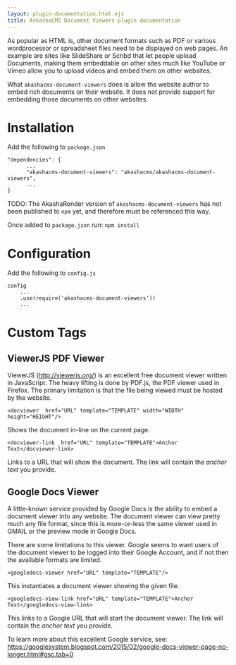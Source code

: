 ```yaml
---
layout: plugin-documentation.html.ejs
title: AskashaCMS Document Viewers plugin documentation
---
```


As popular as HTML is, other document formats such as PDF or various wordprocessor or spreadsheet files need to be displayed on web pages.  An example are sites like SlideShare or Scribd that let people upload Documents, making them embeddable on other sites much like YouTube or Vimeo allow you to upload videos and embed them on other websites.

What `akashacms-document-viewers` does is allow the website author to embed rich documents on their website.  It does not provide support for embedding those documents on other websites.


# Installation

Add the following to `package.json`

```
"dependencies": {
      ...
      "akashacms-document-viewers": "akashacms/akashacms-document-viewers",
      ...
}
```

TODO: The AkashaRender version of `akashacms-document-viewers` has not been published to `npm` yet, and therefore must be referenced this way.

Once added to `package.json` run: `npm install`

# Configuration

Add the following to `config.js`

```
config
    ...
    .use(require('akashacms-document-viewers'))
    ...
```


# Custom Tags

## ViewerJS PDF Viewer

ViewerJS (http://viewerjs.org/) is an excellent free document viewer written in JavaScript.  The heavy lifting is done by PDF.js, the PDF viewer used in Firefox.  The primary limitation is that the file being viewed must be hosted by the website.

```
<docviewer  href="URL" template="TEMPLATE" width="WIDTH" height="HEIGHT"/>
```

Shows the document in-line on the current page.

```
<docviewer-link  href="URL" template="TEMPLATE">Anchor Text</docviewer-link>
```

Links to a URL that will show the document.  The link will contain the _anchor text_ you provide.


## Google Docs Viewer

A little-known service provided by Google Docs is the ability to embed a document viewer into any website.  The document viewer can view pretty much any file format, since this is more-or-less the same viewer used in GMAIL or the preview mode in Google Docs.

There are some limitations to this viewer.  Google seems to want users of the document viewer to be logged into their Google Account, and if not then the available formats are limited.

```
<googledocs-viewer href="URL" template="TEMPLATE"/>
```

This instantiates a document viewer showing the given file.

```
<googledocs-view-link href="URL" template="TEMPLATE">Anchor Text</googledocs-view-link>
```

This links to a Google URL that will start the document viewer.  The link will contain the _anchor text_ you provide.

To learn more about this excellent Google service, see: https://googlesystem.blogspot.com/2015/02/google-docs-viewer-page-no-longer.html#gsc.tab=0
